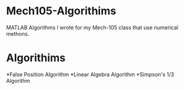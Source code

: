 # Mech105-Algorithims
MATLAB Algorithms I wrote for my Mech-105 class that use numerical methons.

# Algorithims
*False Position Algorithm
*Linear Algebra Algorithm
*Simpson's 1/3 Algorithm

